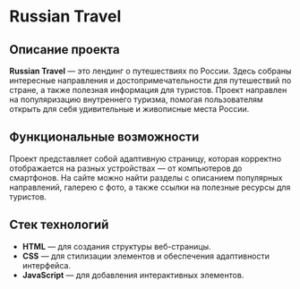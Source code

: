 # Russian Travel

## Описание проекта
**Russian Travel** — это лендинг о путешествиях по России. Здесь собраны интересные направления и достопримечательности для путешествий по стране, а также полезная информация для туристов. Проект направлен на популяризацию внутреннего туризма, помогая пользователям открыть для себя удивительные и живописные места России.

## Функциональные возможности
Проект представляет собой адаптивную страницу, которая корректно отображается на разных устройствах — от компьютеров до смартфонов. На сайте можно найти разделы с описанием популярных направлений, галерею с фото, а также ссылки на полезные ресурсы для туристов.

## Стек технологий
- **HTML** — для создания структуры веб-страницы.
- **CSS** — для стилизации элементов и обеспечения адаптивности интерфейса.
- **JavaScript** — для добавления интерактивных элементов.